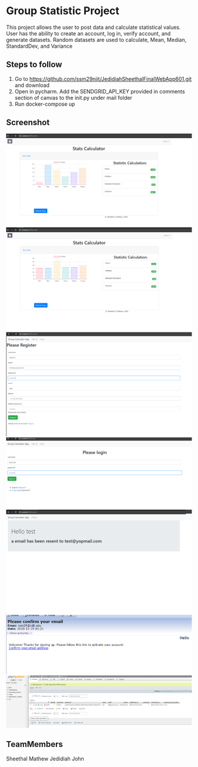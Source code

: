# Group Statistic Project

This project allows the user to post data and calculate statistical values. 
User has the ability to create an account, log in, verify account, and generate datasets.
Random datasets are used to calculate, Mean, Median, StandardDev, and Variance

## Steps to follow
1. Go to https://github.com/ssm29njit/JedidiahSheethalFinalWebApp601.git and download
2. Open in pycharm. Add the SENDGRID_API_KEY provided in comments section of canvas to the init.py under mail folder
3. Run docker-compose up


## Screenshot 
![Test Image 7](screenshots/randomNumBarChart.PNG)
![Test Image 7](screenshots/BarChartIntegration.PNG)
![Alt text](screenshots/register.png?raw=true "Register")
![Test Image 7](screenshots/Login.PNG)
![Alt text](screenshots/emailconfirmation.png?raw=true "Email Confirmation")
![Alt text](screenshots/emailconfirmation2.png?raw=true "Received Email")
![Alt text](screenshots/database.png?raw=true "Database")



## TeamMembers 
Sheethal Mathew
Jedidiah John

